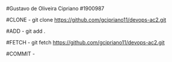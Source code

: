 #Gustavo de Oliveira Cipriano
#1900987

#CLONE - git clone https://github.com/gcipriano11/devops-ac2.git

#ADD - git add .

#FETCH - git fetch https://github.com/gcipriano11/devops-ac2.git

#COMMIT -  
